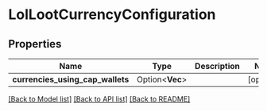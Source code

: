 # LolLootCurrencyConfiguration

## Properties

Name | Type | Description | Notes
------------ | ------------- | ------------- | -------------
**currencies_using_cap_wallets** | Option<**Vec<String>**> |  | [optional]

[[Back to Model list]](../README.md#documentation-for-models) [[Back to API list]](../README.md#documentation-for-api-endpoints) [[Back to README]](../README.md)


